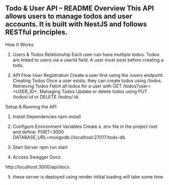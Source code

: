 Todo & User API – README
Overview
This API allows users to manage todos and user accounts. It is built with NestJS and follows RESTful principles.
-----------------
How It Works
1. Users & Todos Relationship
Each user can have multiple todos.
Todos are linked to users via a userId field.
A user must exist before creating a todo.

2. API Flow
User Registration
Create a user first using the /users endpoint.
Creating Todos
Once a user exists, they can create todos using /todos.
Retrieving Todos
Fetch all todos for a user with GET /todos?user=<USER_ID>.
Managing Todos
Update or delete todos using PUT /todos/:id or DELETE /todos/:id.

Setup & Running the API
1. Install Dependencies
npm install

2. Configure Environment Variables
Create a .env file in the project root and define:
PORT=3000
DATABASE_URL=mongodb://localhost:27017/todo-db

3. Start Server
npm run start

4. Access Swagger Docs

http://localhost:3000/api/docs

5. these server is deployed using render intital loading will take some time 
